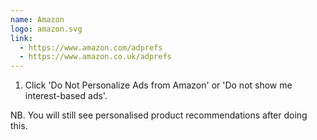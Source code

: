 ```yaml
---
name: Amazon
logo: amazon.svg
link:
  - https://www.amazon.com/adprefs
  - https://www.amazon.co.uk/adprefs
---
```


1. Click 'Do Not Personalize Ads from Amazon' or 'Do not show me interest-based ads'.

NB. You will still see personalised product recommendations after doing this.